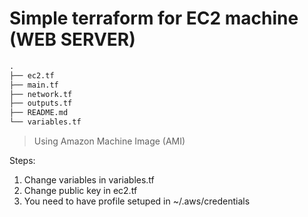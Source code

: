 # Simple terraform for EC2 machine (WEB SERVER)

```html
.
├── ec2.tf
├── main.tf
├── network.tf
├── outputs.tf
├── README.md
└── variables.tf
```

> Using Amazon Machine Image (AMI)

Steps:
1. Change variables in variables.tf
2. Change public key in ec2.tf
3. You need to have profile setuped in ~/.aws/credentials
